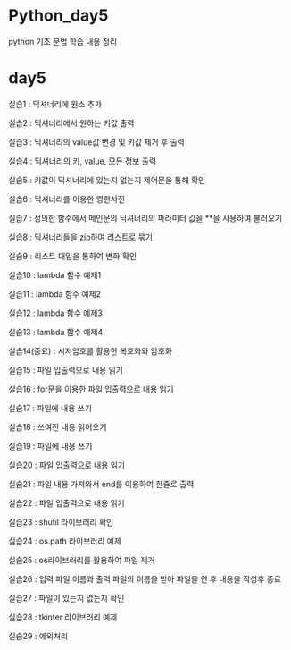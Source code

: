 # Python_day5

python 기초 문법 학습 내용 정리

# day5

실습1 : 딕셔너리에 원소 추가

실습2 : 딕셔너리에서 원하는 키값 출력

실습3 : 딕셔너리의 value값 변경 및 키값 제거 후 출력

실습4 : 딕셔너리의 키, value, 모든 정보 출력

실습5 : 키값이 딕셔너리에 있는지 없는지 제어문을 통해 확인

실습6 : 딕셔너리를 이용한 영한사전

실습7 : 정의한 함수에서 메인문의 딕셔너리의 파라미터 값을 **을 사용하여 불러오기

실습8 : 딕셔너리들을 zip하여 리스트로 묶기

실습9 : 리스트 대입을 통하여 변화 확인

실습10 : lambda 함수 예제1

실습11 : lambda 함수 예제2

실습12 : lambda 함수 예제3

실습13 : lambda 함수 예제4

실습14(중요) : 시저암호를 활용한 복호화와 암호화

실습15 : 파일 입출력으로 내용 읽기

실습16 : for문을 이용한 파일 입출력으로 내용 읽기

실습17 : 파일에 내용 쓰기

실습18 : 쓰여진 내용 읽어오기

실습19 : 파일에 내용 쓰기

실습20 : 파일 입출력으로 내용 읽기

실습21 : 파일 내용 가져와서 end를 이용하여 한줄로 출력

실습22 : 파일 입출력으로 내용 읽기

실습23 : shutil 라이브러리 확인

실습24 : os.path 라이브러리 예제

실습25 : os라이브러리를 활용하여 파일 제거

실습26 : 입력 파일 이름과 출력 파일의 이름을 받아 파일을 연 후 내용을 작성후 종료

실습27 : 파일이 있는지 없는지 확인

실습28 : tkinter 라이브러리 예제

실습29 : 예외처리 

